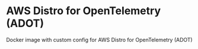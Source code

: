 # AWS Distro for OpenTelemetry (ADOT)
Docker image with custom config for AWS Distro for OpenTelemetry (ADOT)